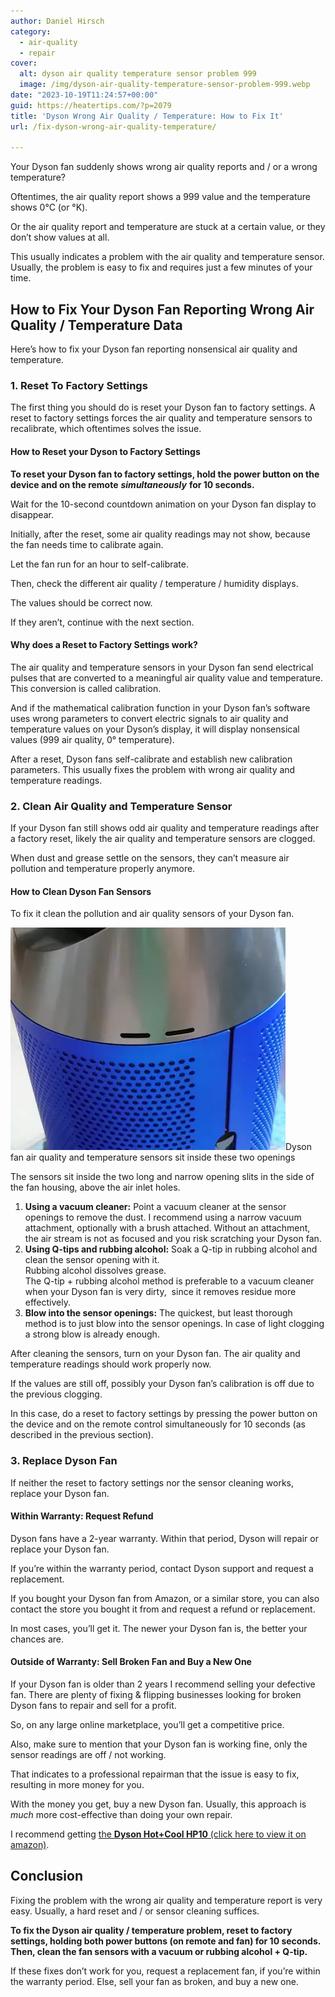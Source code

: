 ```yaml
---
author: Daniel Hirsch
category:
  - air-quality
  - repair
cover:
  alt: dyson air quality temperature sensor problem 999
  image: /img/dyson-air-quality-temperature-sensor-problem-999.webp
date: "2023-10-19T11:24:57+00:00"
guid: https://heatertips.com/?p=2079
title: 'Dyson Wrong Air Quality / Temperature: How to Fix It'
url: /fix-dyson-wrong-air-quality-temperature/

---
```

Your Dyson fan suddenly shows wrong air quality reports and / or a wrong temperature?

Oftentimes, the air quality report shows a 999 value and the temperature shows 0°C (or °K).

Or the air quality report and temperature are stuck at a certain value, or they don’t show values at all.

This usually indicates a problem with the air quality and temperature sensor. Usually, the problem is easy to fix and requires just a few minutes of your time.

## How to Fix Your Dyson Fan Reporting Wrong Air Quality / Temperature Data

Here’s how to fix your Dyson fan reporting nonsensical air quality and temperature.

### 1\. Reset To Factory Settings

The first thing you should do is reset your Dyson fan to factory settings. A reset to factory settings forces the air quality and temperature sensors to recalibrate, which oftentimes solves the issue.

#### How to Reset your Dyson to Factory Settings

**To reset your Dyson fan to factory settings, hold the power button on the device and on the remote** **_simultaneously_** **for 10 seconds.**

Wait for the 10-second countdown animation on your Dyson fan display to disappear.

Initially, after the reset, some air quality readings may not show, because the fan needs time to calibrate again.

Let the fan run for an hour to self-calibrate.

Then, check the different air quality / temperature / humidity displays.

The values should be correct now.

If they aren’t, continue with the next section.

#### Why does a Reset to Factory Settings work?

The air quality and temperature sensors in your Dyson fan send electrical pulses that are converted to a meaningful air quality value and temperature. This conversion is called calibration.

And if the mathematical calibration function in your Dyson fan’s software uses wrong parameters to convert electric signals to air quality and temperature values on your Dyson’s display, it will display nonsensical values (999 air quality, 0° temperature).

After a reset, Dyson fans self-calibrate and establish new calibration parameters. This usually fixes the problem with wrong air quality and temperature readings.

### 2\. Clean Air Quality and Temperature Sensor

If your Dyson fan still shows odd air quality and temperature readings after a factory reset, likely the air quality and temperature sensors are clogged.

When dust and grease settle on the sensors, they can’t measure air pollution and temperature properly anymore.

#### How to Clean Dyson Fan Sensors

To fix it clean the pollution and air quality sensors of your Dyson fan.

![dyson sensor slits openings](/img/dyson-sensor-slits-openings.webp)Dyson fan air quality and temperature sensors sit inside these two openings

The sensors sit inside the two long and narrow opening slits in the side of the fan housing, above the air inlet holes.

1. **Using a vacuum cleaner:** Point a vacuum cleaner at the sensor openings to remove the dust. I recommend using a narrow vacuum attachment, optionally with a brush attached. Without an attachment, the air stream is not as focused and you risk scratching your Dyson fan.
1. **Using Q-tips and rubbing alcohol:** Soak a Q-tip in rubbing alcohol and clean the sensor opening with it.  
Rubbing alcohol dissolves grease.  
The Q-tip + rubbing alcohol method is preferable to a vacuum cleaner when your Dyson fan is very dirty,  since it removes residue more effectively.
1. **Blow into the sensor openings:** The quickest, but least thorough method is to just blow into the sensor openings. In case of light clogging a strong blow is already enough.

After cleaning the sensors, turn on your Dyson fan. The air quality and temperature readings should work properly now.

If the values are still off, possibly your Dyson fan’s calibration is off due to the previous clogging.

In this case, do a reset to factory settings by pressing the power button on the device and on the remote control simultaneously for 10 seconds (as described in the previous section).

### 3\. Replace Dyson Fan

If neither the reset to factory settings nor the sensor cleaning works, replace your Dyson fan.

#### Within Warranty: Request Refund

Dyson fans have a 2-year warranty. Within that period, Dyson will repair or replace your Dyson fan.

If you’re within the warranty period, contact Dyson support and request a replacement.

If you bought your Dyson fan from Amazon, or a similar store, you can also contact the store you bought it from and request a refund or replacement.

In most cases, you’ll get it. The newer your Dyson fan is, the better your chances are.

#### Outside of Warranty: Sell Broken Fan and Buy a New One

If your Dyson fan is older than 2 years I recommend selling your defective fan. There are plenty of fixing & flipping businesses looking for broken Dyson fans to repair and sell for a profit.

So, on any large online marketplace, you’ll get a competitive price.

Also, make sure to mention that your Dyson fan is working fine, only the sensor readings are off / not working.

That indicates to a professional repairman that the issue is easy to fix, resulting in more money for you.

With the money you get, buy a new Dyson fan. Usually, this approach is _much_ more cost-effective than doing your own repair.

I recommend getting [the **Dyson Hot+Cool HP10** (click here to view it on amazon)](https://www.amazon.com/Dyson-Purifier-CoolTM-Gen1-HP10/dp/B0CDQW6Q7W?_encoding=UTF8&pd_rd_w=ke7nh&content-id=amzn1.sym.952cfb50-b01e-485f-be6e-00434541418b%3Aamzn1.symc.e5c80209-769f-4ade-a325-2eaec14b8e0e&pf_rd_p=952cfb50-b01e-485f-be6e-00434541418b&pf_rd_r=7E142VASPPRKQB2MZ1VE&pd_rd_wg=HWylO&pd_rd_r=abccc7e7-a7b4-498b-9a08-155708193491&th=1&linkCode=ll1&tag=heatertips-20&linkId=2d8991c5b9010aab8a88bc89a99dea14&language=en_US&ref_=as_li_ss_tl).

## Conclusion

Fixing the problem with the wrong air quality and temperature report is very easy. Usually, a hard reset and / or sensor cleaning suffices.

**To fix the Dyson air quality / temperature problem, reset to factory settings, holding both power buttons (on remote and fan) for 10 seconds. Then, clean the fan sensors with a vacuum or rubbing alcohol + Q-tip.**

If these fixes don’t work for you, request a replacement fan, if you’re within the warranty period. Else, sell your fan as broken, and buy a new one.

